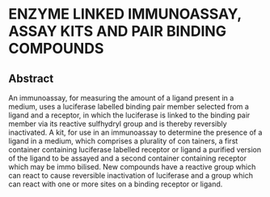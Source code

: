 # ENZYME LINKED IMMUNOASSAY, ASSAY KITS AND PAIR BINDING COMPOUNDS

## Abstract
An immunoassay, for measuring the amount of a ligand present in a medium, uses a luciferase labelled binding pair member selected from a ligand and a receptor, in which the luciferase is linked to the binding pair member via its reactive sulfhydryl group and is thereby reversibly inactivated. A kit, for use in an immunoassay to determine the presence of a ligand in a medium, which comprises a plurality of con tainers, a first container containing luciferase labelled receptor or ligand a purified version of the ligand to be assayed and a second container containing receptor which may be immo bilised. New compounds have a reactive group which can react to cause reversible inactivation of luciferase and a group which can react with one or more sites on a binding receptor or ligand.